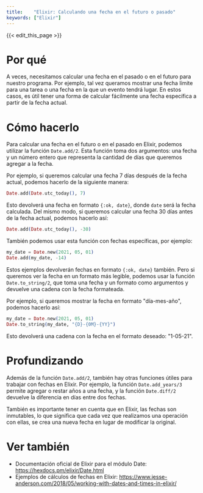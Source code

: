```yaml
---
title:    "Elixir: Calculando una fecha en el futuro o pasado"
keywords: ["Elixir"]
---
```


{{< edit_this_page >}}

# Por qué

A veces, necesitamos calcular una fecha en el pasado o en el futuro para nuestro programa. Por ejemplo, tal vez queramos mostrar una fecha límite para una tarea o una fecha en la que un evento tendrá lugar. En estos casos, es útil tener una forma de calcular fácilmente una fecha específica a partir de la fecha actual.

# Cómo hacerlo

Para calcular una fecha en el futuro o en el pasado en Elixir, podemos utilizar la función `Date.add/2`. Esta función toma dos argumentos: una fecha y un número entero que representa la cantidad de días que queremos agregar a la fecha.

Por ejemplo, si queremos calcular una fecha 7 días después de la fecha actual, podemos hacerlo de la siguiente manera:

```Elixir
Date.add(Date.utc_today(), 7)
```

Esto devolverá una fecha en formato `{:ok, date}`, donde `date` será la fecha calculada. Del mismo modo, si queremos calcular una fecha 30 días antes de la fecha actual, podemos hacerlo así:

```Elixir
Date.add(Date.utc_today(), -30)
```

También podemos usar esta función con fechas específicas, por ejemplo:

```Elixir
my_date = Date.new(2021, 05, 01)
Date.add(my_date, -14)
```

Estos ejemplos devolverán fechas en formato `{:ok, date}` también. Pero si queremos ver la fecha en un formato más legible, podemos usar la función `Date.to_string/2`, que toma una fecha y un formato como argumentos y devuelve una cadena con la fecha formateada.

Por ejemplo, si queremos mostrar la fecha en formato "día-mes-año", podemos hacerlo así:

```Elixir
my_date = Date.new(2021, 05, 01)
Date.to_string(my_date, "{D}-{0M}-{YY}")
```

Esto devolverá una cadena con la fecha en el formato deseado: "1-05-21".

# Profundizando

Además de la función `Date.add/2`, también hay otras funciones útiles para trabajar con fechas en Elixir. Por ejemplo, la función `Date.add_years/3` permite agregar o restar años a una fecha, y la función `Date.diff/2` devuelve la diferencia en días entre dos fechas.

También es importante tener en cuenta que en Elixir, las fechas son inmutables, lo que significa que cada vez que realizamos una operación con ellas, se crea una nueva fecha en lugar de modificar la original.

# Ver también

- Documentación oficial de Elixir para el módulo Date: https://hexdocs.pm/elixir/Date.html
- Ejemplos de cálculos de fechas en Elixir: https://www.jesse-anderson.com/2018/05/working-with-dates-and-times-in-elixir/